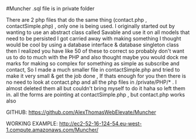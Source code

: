 #Muncher
.sql file is in private folder

There are 2 php files that do the same thing (contact.php , contactSimple.php) , only one is being used.
I originally started out by wanting to use an abstract class called Savable and use it on all models that need to be persisted
I got carried away with making something I thought would be cool by using a database interface & database singleton class
then I realized you have like 50 of these to correct so probably don't want us to do to much with the PHP and also thought maybe you would dock me marks for making so complex for something as simple as subscribe and contact, So I made a much smaller file in contactSimple.php and tried to make it very small & get the job done , If thats enough for you then there is no need to look at contact.php and all the php files in /private/PHP/* . I almost deleted them all but couldn't bring myself to do it haha so left them in.
all the forms are pointing at contactSimple.php , but contact.php works also

GITHUB: https://github.com/AlexThomasWebElevate/Muncher

WORKING EXAMPLE: http://ec2-52-16-124-54.eu-west-1.compute.amazonaws.com/Muncher/
